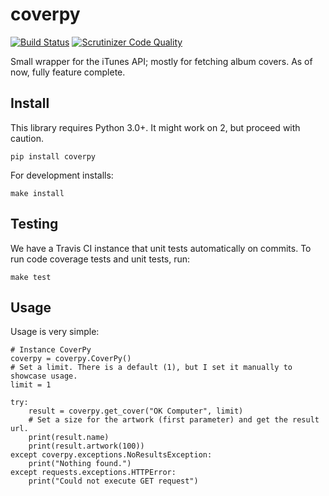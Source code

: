 # coverpy
[![Build Status](https://travis-ci.org/ftxrc/coverpy.svg?branch=master)](https://travis-ci.org/fallenshell/coverpy) [![Scrutinizer Code Quality](https://scrutinizer-ci.com/g/ftxrc/coverpy/badges/quality-score.png?b=master)](https://scrutinizer-ci.com/g/ftxrc/coverpy/?branch=master)

Small wrapper for the iTunes API; mostly for fetching album covers. As of now, fully feature complete.

## Install
This library requires Python 3.0+. It might work on 2, but proceed with caution.

`pip install coverpy`

For development installs:

`make install`

## Testing
We have a Travis CI instance that unit tests automatically on commits. To run code coverage tests and unit tests, run:

`make test`

## Usage
Usage is very simple:
  
    # Instance CoverPy
    coverpy = coverpy.CoverPy()
    # Set a limit. There is a default (1), but I set it manually to showcase usage.
    limit = 1

    try:
    	result = coverpy.get_cover("OK Computer", limit)
    	# Set a size for the artwork (first parameter) and get the result url.
    	print(result.name)
    	print(result.artwork(100))
    except coverpy.exceptions.NoResultsException:
    	print("Nothing found.")
    except requests.exceptions.HTTPError:
    	print("Could not execute GET request")

